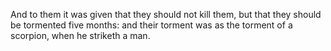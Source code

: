 And to them it was given that they should not kill them, but that they should be tormented five months: and their torment was as the torment of a scorpion, when he striketh a man.
